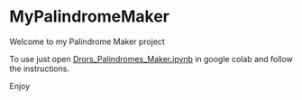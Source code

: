 # MyPalindromeMaker

Welcome to my Palindrome Maker project

To use just open [Drors_Palindromes_Maker.ipynb](https://colab.research.google.com/github/DrorNeumeier/MyPalindromeMaker/blob/main/Drors_Palindromes_Maker.ipynb) in google colab and follow the instructions. 

Enjoy

